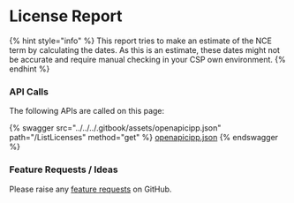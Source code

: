# License Report

{% hint style="info" %}
This report tries to make an estimate of the NCE term by calculating the dates. As this is an estimate, these dates might not be accurate and require manual checking in your CSP own environment.
{% endhint %}

### API Calls

The following APIs are called on this page:

{% swagger src="../../../.gitbook/assets/openapicipp.json" path="/ListLicenses" method="get" %}
[openapicipp.json](../../../.gitbook/assets/openapicipp.json)
{% endswagger %}

### Feature Requests / Ideas

Please raise any [feature requests](https://github.com/KelvinTegelaar/CIPP/issues/new?assignees=\&labels=enhancement%2Cno-priority\&projects=\&template=feature.yml\&title=%5BFeature+Request%5D%3A+) on GitHub.
